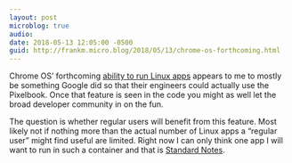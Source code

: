 ```yaml
---
layout: post
microblog: true
audio: 
date: 2018-05-13 12:05:00 -0500
guid: http://frankm.micro.blog/2018/05/13/chrome-os-forthcoming.html
---
```

Chrome OS’ forthcoming [ability to run Linux apps](https://www.xda-developers.com/linux-apps-chrome-os-overview-crostini/) appears to me to mostly be something Google did so that their engineers could actually use the Pixelbook. Once that feature is seen in the code you might as well let the broad developer community in on the fun. 

The question is whether regular users will benefit from this feature. Most likely not if nothing more than the actual number of Linux apps a “regular user” might find useful are limited. Right now I can only think one app I will want to run in such a container and that is [Standard Notes](https://standardnotes.org).
